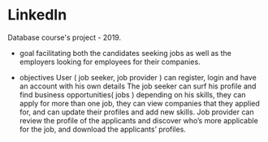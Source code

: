 # LinkedIn
Database course's project - 2019. 

- goal 
facilitating both the candidates seeking jobs as well as the employers looking for employees for their companies.

- objectives
User ( job seeker, job provider ) can register, login and have an account with his own details
The job seeker can surf his profile and find business opportunities( jobs ) depending on his skills, they can apply for more than one job, they can view companies that they applied for, and can update their profiles and add new skills.
Job provider can review the profile of the applicants and discover who’s more applicable for the job, and download the applicants’ profiles.
